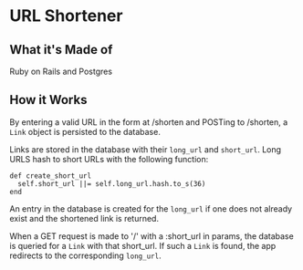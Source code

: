 # URL Shortener

## What it's Made of
Ruby on Rails and Postgres

## How it Works
By entering a valid URL in the form at /shorten and POSTing to /shorten, a
`Link` object is persisted to the database.

Links are stored in the database with their `long_url` and `short_url`. Long
URLS hash to short URLs with the following function:
```
def create_short_url
  self.short_url ||= self.long_url.hash.to_s(36)
end
```
An entry in the database is created for the `long_url` if one does not already
exist and the shortened link is returned.

When a GET request is made to '/' with a :short_url in params, the database is
queried for a `Link` with that short_url. If such a `Link` is found, the app
redirects to the corresponding `long_url`.
